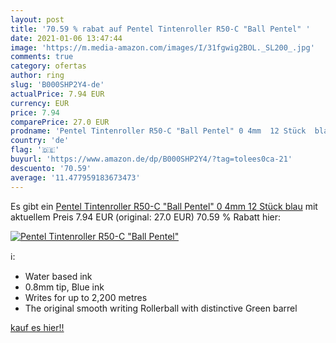 ```yaml
---
layout: post
title: '70.59 % rabat auf Pentel Tintenroller R50-C "Ball Pentel" '
date: 2021-01-06 13:47:44
image: 'https://m.media-amazon.com/images/I/31fgwig2BOL._SL200_.jpg'
comments: true
category: ofertas
author: ring
slug: 'B000SHP2Y4-de'
actualPrice: 7.94 EUR
currency: EUR
price: 7.94
comparePrice: 27.0 EUR
prodname: 'Pentel Tintenroller R50-C "Ball Pentel" 0 4mm  12 Stück  blau'
country: 'de'
flag: '🇩🇪'
buyurl: 'https://www.amazon.de/dp/B000SHP2Y4/?tag=tolees0ca-21'
descuento: '70.59'
average: '11.477959183673473'
---
```


Es gibt ein [Pentel Tintenroller R50-C "Ball Pentel" 0 4mm  12 Stück  blau](https://www.amazon.de/dp/B000SHP2Y4/?tag=tolees0ca-21) mit aktuellem Preis 7.94 EUR (original: 27.0 EUR) 70.59 % Rabatt hier:

[![Pentel Tintenroller R50-C "Ball Pentel" ](https://m.media-amazon.com/images/I/31fgwig2BOL._SL200_.jpg)](https://www.amazon.de/dp/B000SHP2Y4/?tag=tolees0ca-21)

ℹ️:

- Water based ink
- 0.8mm tip, Blue ink
- Writes for up to 2,200 metres
- The original smooth writing Rollerball with distinctive Green barrel

[kauf es hier!!](https://www.amazon.de/dp/B000SHP2Y4/?tag=tolees0ca-21)
